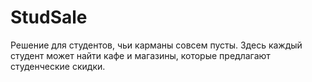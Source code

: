 # StudSale
Решение для студентов, чьи карманы совсем пусты. 
Здесь каждый студент может найти кафе и магазины, которые предлагают студенческие скидки.
